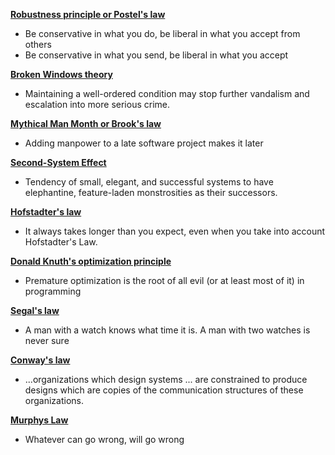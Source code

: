 __[Robustness principle or Postel's law](http://en.wikipedia.org/wiki/Robustness_principle)__

* Be conservative in what you do, be liberal in what you accept from others
* Be conservative in what you send, be liberal in what you accept

__[Broken Windows theory](http://en.wikipedia.org/wiki/Broken_windows_theory)__

* Maintaining a well-ordered condition may stop further vandalism and escalation into more serious crime.

__[Mythical Man Month or Brook's law](http://en.wikipedia.org/wiki/The_Mythical_Man-Month)__

* Adding manpower to a late software project makes it later

__[Second-System Effect](http://en.wikipedia.org/wiki/Second-system_effect)__

* Tendency of small, elegant, and successful systems to have elephantine, feature-laden monstrosities as their successors.

__[Hofstadter's law](http://en.wikipedia.org/wiki/Hofstadter%27s_law)__

* It always takes longer than you expect, even when you take into account Hofstadter's Law.

__[Donald Knuth's optimization principle](http://en.wikiquote.org/wiki/Donald_Knuth)__

* Premature optimization is the root of all evil (or at least most of it) in programming

__[Segal's law](http://en.wikipedia.org/wiki/Segal's_law)__

* A man with a watch knows what time it is. A man with two watches is never sure

__[Conway's law](http://en.wikipedia.org/wiki/Conway%27s_Law)__

* ...organizations which design systems ... are constrained to produce designs which are copies of the communication structures of these organizations.

__[Murphys Law](http://en.wikipedia.org/wiki/Murphy%27s_law)__

* Whatever can go wrong, will go wrong

